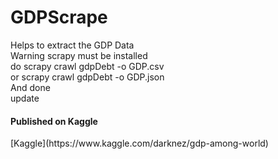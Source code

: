 # GDPScrape
Helps to extract the GDP Data<br>
Warning scrapy must be installed<br>
do scrapy crawl gdpDebt -o GDP.csv<br>
or scrapy crawl gdpDebt -o GDP.json<br>
And done<br>
update<br>
<h4> Published on Kaggle </h4>
[Kaggle](https://www.kaggle.com/darknez/gdp-among-world)
